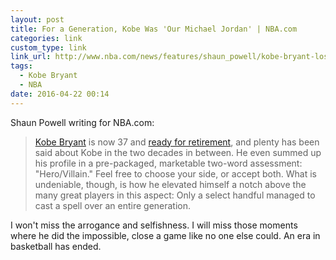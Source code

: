 ```yaml
---
layout: post
title: For a Generation, Kobe Was 'Our Michael Jordan' | NBA.com
categories: link
custom_type: link
link_url: http://www.nba.com/news/features/shaun_powell/kobe-bryant-los-angeles-lakers-became-michael-jordan-for-a-generation/index.html
tags:
  - Kobe Bryant
  - NBA
date: 2016-04-22 00:14
---
```

Shaun Powell writing for NBA.com:

> [Kobe Bryant](http://www.nba.com/playerfile/kobe_bryant/?iref:nba:story_page:playerfile) is now 37 and [ready for retirement](http://www.nba.com/kobe), and plenty has been said about Kobe in the two decades in between. He even summed up his profile in a pre-packaged, marketable two-word assessment: "Hero/Villain." Feel free to choose your side, or accept both. What is undeniable, though, is how he elevated himself a notch above the many great players in this aspect: Only a select handful managed to cast a spell over an entire generation.

I won't miss the arrogance and selfishness. I will miss those moments where he did the impossible, close a game like no one else could. An era in basketball has ended.
